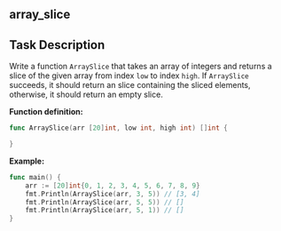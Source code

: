 ## array_slice

## Task Description

Write a function `ArraySlice` that takes an array of integers and returns a slice of the given array from index `low` to index `high`. If `ArraySlice` succeeds, it should return an slice containing the sliced elements, otherwise, it should return an empty slice.

**Function definition:**

```go
func ArraySlice(arr [20]int, low int, high int) []int {

}
```

**Example:**

```go
func main() {
    arr := [20]int{0, 1, 2, 3, 4, 5, 6, 7, 8, 9}
    fmt.Println(ArraySlice(arr, 3, 5)) // [3, 4]
    fmt.Println(ArraySlice(arr, 5, 5)) // []
    fmt.Println(ArraySlice(arr, 5, 1)) // []
}
```
